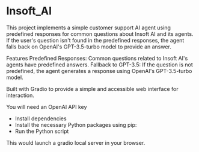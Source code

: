 # Insoft_AI

This project implements a simple customer support AI agent using predefined responses for common questions about Insoft AI and its agents. If the user's question isn't found in the predefined responses, the agent falls back on OpenAI's GPT-3.5-turbo model to provide an answer.

Features
Predefined Responses: Common questions related to Insoft AI's agents have predefined answers.
Fallback to GPT-3.5: If the question is not predefined, the agent generates a response using OpenAI's GPT-3.5-turbo model.

Built with Gradio to provide a simple and accessible web interface for interaction.

You will need an OpenAI API key 

* Install dependencies 
* Install the necessary Python packages using pip:
* Run the Python script
  
This would launch a gradio local server in your browser.
